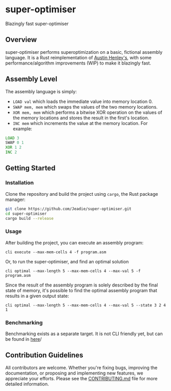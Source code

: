 # super-optimiser
Blazingly fast super-optimiser

## Overview
super-optimiser performs superoptimization on a basic, fictional assembly language. It is a Rust reimplementation of [Austin Henley's](https://austinhenley.com/blog/superoptimizer.html), with some performance/algorithm improvements (WIP) to make it blazingly fast.

## Assembly Level
The assembly language is simply: 
- `LOAD val` which loads the immediate value into memory location 0.
- `SWAP mem, mem` which swaps the values of the two memory locations.
- `XOR mem, mem` which performs a bitwise XOR operation on the values of the memory locations and stores the result in the first's location.
- `INC mem` which increments the value at the memory location.
For example:
```asm
LOAD 3
SWAP 0 1
XOR 1 2
INC 2
```

## Getting Started
### Installation
Clone the repository and build the project using `cargo`, the Rust package manager:

```sh
git clone https://github.com/Jeadie/super-optimiser.git
cd super-optimiser
cargo build --release
```

### Usage
After building the project, you can execute an assembly program:
```shell
cli execute --max-mem-cells 4 -f program.asm
```
Or, to run the super-optimiser, and find an optimal solution
```shell
cli optimal --max-length 5 --max-mem-cells 4 --max-val 5 -f program.asm
```
Since the result of the assembly program is solely described by the final state of memory, it's possible to find the optimal assembly program that results in a given output state:
```
cli optimal --max-length 5 --max-mem-cells 4 --max-val 5 --state 3 2 4 1
```

### Benchmarking
Benchmarking exists as a separate target. It is not CLI friendly yet, but can be found in [here](src/benchmark.rs)/

## Contribution Guidelines
All contributors are welcome. Whether you're fixing bugs, improving the documentation, or proposing and implementing new features, we appreciate your efforts. Please see the [CONTRIBUTING.md](./CONTRIBUTING.md) file for more detailed information.

